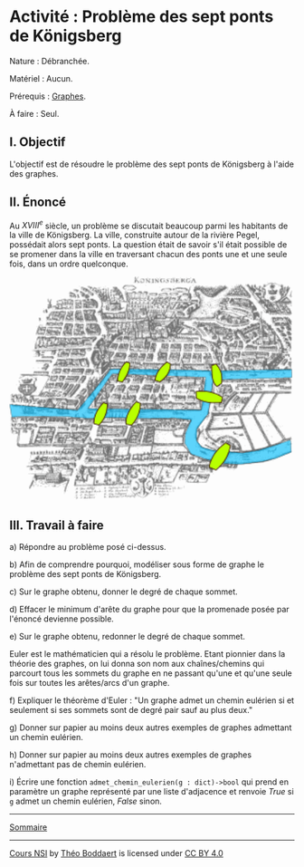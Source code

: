 # Activité : Problème des sept ponts de Königsberg

Nature : Débranchée.

Matériel : Aucun.

Prérequis : [Graphes](./Graphes.md).

À faire : Seul.

## I. Objectif

L'objectif est de résoudre le problème des sept ponts de Königsberg à l'aide des graphes.

## II. Énoncé

Au $XVIII^e$ siècle, un problème se discutait beaucoup parmi les habitants de la ville de Königsberg. La ville, construite autour de la rivière Pegel, possédait alors sept ponts. La question était de savoir s'il était possible de se promener dans la ville en traversant chacun des ponts une et une seule fois, dans un ordre quelconque.

<img src="./img/konigsberg.png" width=500>

## III. Travail à faire

a) Répondre au problème posé ci-dessus.

b) Afin de comprendre pourquoi, modéliser sous forme de graphe le problème des sept ponts de Königsberg.

c) Sur le graphe obtenu, donner le degré de chaque sommet.

d) Effacer le minimum d'arête du graphe pour que la promenade posée par l'énoncé devienne possible.

e) Sur le graphe obtenu, redonner le degré de chaque sommet.

Euler est le mathématicien qui a résolu le problème. Etant pionnier dans la théorie des graphes, on lui donna son nom aux chaînes/chemins qui parcourt tous les sommets du graphe en ne passant qu'une et qu'une seule fois sur toutes les arêtes/arcs d'un graphe.

f) Expliquer le théorème d'Euler : "Un graphe admet un chemin eulérien si et seulement si ses sommets sont de degré pair sauf au plus deux."

g) Donner sur papier au moins deux autres exemples de graphes admettant un chemin eulérien.

h) Donner sur papier au moins deux autres exemples de graphes n'admettant pas de chemin eulérien.

i) Écrire une fonction `admet_chemin_eulerien(g : dict)->bool` qui prend en paramètre un graphe représenté par une liste d'adjacence et renvoie $True$ si `g` admet un chemin eulérien, $False$ sinon.

____________________

[Sommaire](./../../README.md)

___________

<p xmlns:cc="http://creativecommons.org/ns#" xmlns:dct="http://purl.org/dc/terms/"><a property="dct:title" rel="cc:attributionURL" href="https://github.com/boddaert/nsi">Cours NSI</a> by <a rel="cc:attributionURL dct:creator" property="cc:attributionName" href="https://github.com/boddaert">Théo Boddaert</a> is licensed under <a href="https://creativecommons.org/licenses/by/4.0/?ref=chooser-v1" target="_blank" rel="license noopener noreferrer" style="display:inline-block;">CC BY 4.0</a>  <img style="height:22px!important;margin-left:3px;vertical-align:text-bottom;" src="https://mirrors.creativecommons.org/presskit/icons/cc.svg?ref=chooser-v1" alt="">  <img style="height:22px!important;margin-left:3px;vertical-align:text-bottom;" src="https://mirrors.creativecommons.org/presskit/icons/by.svg?ref=chooser-v1" alt=""></p> 